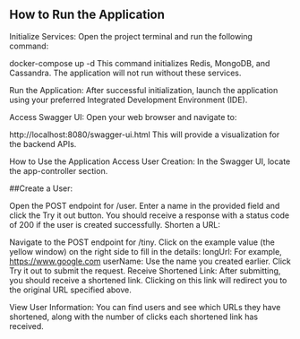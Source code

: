 ## How to Run the Application
Initialize Services: Open the project terminal and run the following command:

docker-compose up -d
This command initializes Redis, MongoDB, and Cassandra. The application will not run without these services.

Run the Application: After successful initialization, launch the application using your preferred Integrated Development Environment (IDE).

Access Swagger UI: Open your web browser and navigate to:

http://localhost:8080/swagger-ui.html
This will provide a visualization for the backend APIs.

How to Use the Application
Access User Creation: In the Swagger UI, locate the app-controller section.

##Create a User:

Open the POST endpoint for /user.
Enter a name in the provided field and click the Try it out button.
You should receive a response with a status code of 200 if the user is created successfully.
Shorten a URL:

Navigate to the POST endpoint for /tiny.
Click on the example value (the yellow window) on the right side to fill in the details:
longUrl: For example, https://www.google.com
userName: Use the name you created earlier.
Click Try it out to submit the request.
Receive Shortened Link: After submitting, you should receive a shortened link. Clicking on this link will redirect you to the original URL specified above.

View User Information: You can find users and see which URLs they have shortened, along with the number of clicks each shortened link has received.
